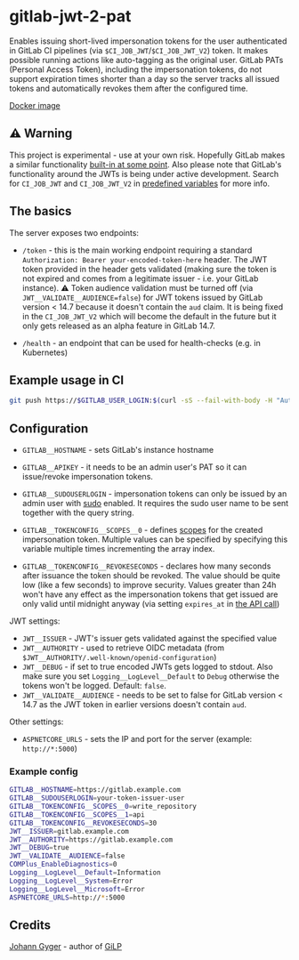 # gitlab-jwt-2-pat

Enables issuing short-lived impersonation tokens for the user authenticated in GitLab CI pipelines (via `$CI_JOB_JWT`/`$CI_JOB_JWT_V2`) token. It makes possible running actions like auto-tagging as the original user. GitLab PATs (Personal Access Token), including the impersonation tokens, do not support expiration times shorter than a day so the server tracks all issued tokens and automatically revokes them after the configured time.

[Docker image](https://github.com/queil/gitlab-jwt-2-pat/pkgs/container/gitlab-jwt-2-pat)

## :warning: Warning

This project is experimental - use at your own risk. Hopefully GitLab makes a similar functionality [built-in at some point](https://gitlab.com/groups/gitlab-org/-/epics/3559). Also please note that GitLab's functionality around the JWTs is being under active development. Search for `CI_JOB_JWT` and `CI_JOB_JWT_V2` in [predefined variables](https://docs.gitlab.com/ee/ci/variables/predefined_variables.html) for more info.

## The basics

The server exposes two endpoints: 

* `/token` - this is the main working endpoint requiring a standard `Authorization: Bearer your-encoded-token-here` header. The JWT token provided in the header gets validated (making sure the token is not expired and comes from a legitimate issuer - i.e. your GitLab instance). :warning: Token audience validation must be turned off (via `JWT__VALIDATE__AUDIENCE=false`) for JWT tokens issued by GitLab version < 14.7 because it doesn't contain the `aud` claim. It is being fixed in the `CI_JOB_JWT_V2` which will become the default in the future but it only gets released as an alpha feature in GitLab 14.7.

* `/health` - an endpoint that can be used for health-checks (e.g. in Kubernetes)

## Example usage in CI

```bash
git push https://$GITLAB_USER_LOGIN:$(curl -sS --fail-with-body -H "Authorization: Bearer $CI_JOB_JWT" https://gitlab-jtp.example.com/token)@$CI_SERVER_HOST/$CI_PROJECT_PATH.git HEAD:$CI_COMMIT_REF_NAME
```

## Configuration

* `GITLAB__HOSTNAME` - sets GitLab's instance hostname
* `GITLAB__APIKEY` - it needs to be an admin user's PAT so it can issue/revoke impersonation tokens.
* `GITLAB__SUDOUSERLOGIN` - impersonation tokens can only be issued by an admin user with [sudo](https://docs.gitlab.com/ee/api/#sudo) enabled. It requires the sudo user name to be sent together with the query string.

* `GITLAB__TOKENCONFIG__SCOPES__0` - defines [scopes](https://docs.gitlab.com/ee/api/users.html#create-an-impersonation-token) for the created impersonation token. Multiple values can be specified by specifying this variable multiple times incrementing the array index.

* `GITLAB__TOKENCONFIG__REVOKESECONDS` - declares how many seconds after issuance the token should be revoked. The value should be quite low (like a few seconds) to improve security. Values greater than 24h won't have any effect as the impersonation tokens that get issued are only valid until midnight anyway (via setting `expires_at` in [the API call](https://docs.gitlab.com/ee/api/users.html#create-an-impersonation-token))

JWT settings:

* `JWT__ISSUER` - JWT's issuer gets validated against the specified value
* `JWT__AUTHORITY` - used to retrieve OIDC metadata (from `$JWT__AUTHORITY/.well-known/openid-configuration`)
* `JWT__DEBUG` - if set to true encoded JWTs gets logged to stdout. Also make sure you set `Logging__LogLevel__Default` to `Debug` otherwise the tokens won't be logged. Default: `false`.
* `JWT__VALIDATE__AUDIENCE` - needs to be set to false for GitLab version < 14.7 as the JWT token in earlier versions doesn't contain `aud`. 

Other settings:

* `ASPNETCORE_URLS` - sets the IP and port for the server (example: `http://*:5000`)


### Example config

```bash
GITLAB__HOSTNAME=https://gitlab.example.com
GITLAB__SUDOUSERLOGIN=your-token-issuer-user
GITLAB__TOKENCONFIG__SCOPES__0=write_repository
GITLAB__TOKENCONFIG__SCOPES__1=api
GITLAB__TOKENCONFIG__REVOKESECONDS=30
JWT__ISSUER=gitlab.example.com
JWT__AUTHORITY=https://gitlab.example.com
JWT__DEBUG=true
JWT__VALIDATE__AUDIENCE=false
COMPlus_EnableDiagnostics=0
Logging__LogLevel__Default=Information
Logging__LogLevel__System=Error
Logging__LogLevel__Microsoft=Error
ASPNETCORE_URLS=http://*:5000
```

## Credits

[Johann Gyger](https://gitlab.com/johanngyger) - author of [GiLP](https://gitlab.com/johanngyger/gilp)
